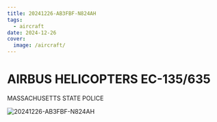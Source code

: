 ```yaml
---
title: 20241226-AB3FBF-N824AH
tags:
  - aircraft
date: 2024-12-26
cover:
  image: /aircraft/
---
```


# AIRBUS HELICOPTERS EC-135/635

MASSACHUSETTS STATE POLICE

![20241226-AB3FBF-N824AH](/aircraft/20241226-AB3FBF-N824AH.jpg)